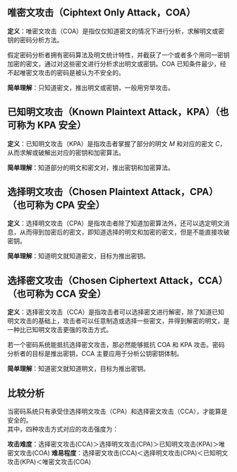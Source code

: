 ## 唯密文攻击（Ciphtext Only Attack，COA）

**定义**：唯密文攻击（COA）是指仅仅知道密文的情况下进行分析，求解明文或密钥的密码分析方法。

假定密码分析者拥有密码算法及明文统计特性，并截获了一个或者多个用同一密钥加密的密文，通过对这些密文进行分析求出明文或密钥。COA 已知条件最少，经不起唯密文攻击的密码是被认为不安全的。

**简单理解**：只知道密文，推出明文或密钥，一般用穷举攻击。


## 已知明文攻击（Known Plaintext Attack，KPA）（也可称为 KPA 安全）

**定义**：已知明文攻击（KPA）是指攻击者掌握了部分的明文 $M$ 和对应的密文 $C$，从而求解或破解出对应的密钥和加密算法。

**简单理解**：知道部分的明文和密文对，推出密钥和加密算法。


## 选择明文攻击（Chosen Plaintext Attack，CPA）（也可称为 CPA 安全）

**定义**：选择明文攻击（CPA）是指攻击者除了知道加密算法外，还可以选定明文消息，从而得到加密后的密文，即知道选择的明文和加密的密文，但是不能直接攻破密钥。

**简单理解**：知道明文就知道密文，目标为推出密钥。


## 选择密文攻击（Chosen Ciphertext Attack，CCA）（也可称为 CCA 安全）

**定义**：选择密文攻击（CCA）是指攻击者可以选择密文进行解密，除了知道已知明文攻击的基础上，攻击者可以任意制造或选择一些密文，并得到解密的明文，是一种比已知明文攻击更强的攻击方式。

若一个密码系统能抵抗选择密文攻击，那必然能够抵抗 COA 和 KPA 攻击。密码分析者的目标是推出密钥，CCA 主要应用于分析公钥密钥体制。

**简单理解**：知道密文就知道明文，目标为推出密钥。


## 比较分析

当密码系统只有承受住选择明文攻击（CPA）和选择密文攻击（CCA），才能算是安全的。  
其中，四种攻击方式对应的攻击强度为：

**攻击难度**：选择密文攻击(CCA)＞选择明文攻击(CPA)＞已知明文攻击(KPA)＞唯密文攻击(COA)
**难易程度**：选择密文攻击(CCA)＜选择明文攻击(CPA)＜已知明文攻击(KPA)＜唯密文攻击(COA)
